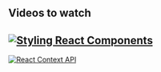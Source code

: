 ## Videos to watch
[![Styling React Components](http://img.youtube.com/vi/Q249u4W_IZQ/0.jpg)](https://www.youtube.com/watch?v=Q249u4W_IZQ)
---
[![React Context API](http://img.youtube.com/vi/9Ilq6G-VMyQ/0.jpg)](https://www.youtube.com/watch?v=9Ilq6G-VMyQ)
